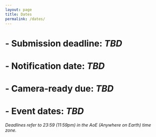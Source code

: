 ```yaml
---
layout: page
title: Dates
permalink: /dates/
---
```


# - **Submission deadline:**	*TBD* 
# - **Notification date:**	*TBD*
# - **Camera-ready due:**	*TBD*
# - **Event dates:**	*TBD*

*Deadlines refer to 23:59 (11:59pm) in the AoE (Anywhere on Earth) time zone.*

